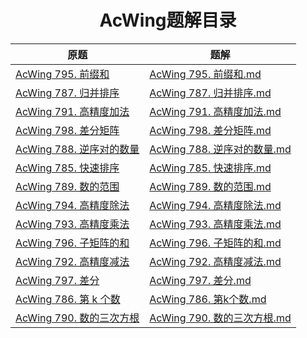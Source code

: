 
<div align="center">

# AcWing题解目录

| 原题 | 题解 |
| --- | --- |
| [AcWing 795. 前缀和](https://www.acwing.com/problem/content/797/) | [AcWing 795. 前缀和.md](<https://github.com/palp1tate/AcWing/blob/master/markdown/AcWing 795. 前缀和.md>) |
| [AcWing 787. 归并排序](https://www.acwing.com/problem/content/789/) | [AcWing 787. 归并排序.md](<https://github.com/palp1tate/AcWing/blob/master/markdown/AcWing 787. 归并排序.md>) |
| [AcWing 791. 高精度加法](https://www.acwing.com/problem/content/description/793/) | [AcWing 791. 高精度加法.md](<https://github.com/palp1tate/AcWing/blob/master/markdown/AcWing 791. 高精度加法.md>) |
| [AcWing 798. 差分矩阵](https://www.acwing.com/problem/content/800/) | [AcWing 798. 差分矩阵.md](<https://github.com/palp1tate/AcWing/blob/master/markdown/AcWing 798. 差分矩阵.md>) |
| [AcWing 788. 逆序对的数量](https://www.acwing.com/problem/content/description/790/) | [AcWing 788. 逆序对的数量.md](<https://github.com/palp1tate/AcWing/blob/master/markdown/AcWing 788. 逆序对的数量.md>) |
| [AcWing 785. 快速排序](https://www.acwing.com/problem/content/787/) | [AcWing 785. 快速排序.md](<https://github.com/palp1tate/AcWing/blob/master/markdown/AcWing 785. 快速排序.md>) |
| [AcWing 789. 数的范围](https://www.acwing.com/problem/content/791/) | [AcWing 789. 数的范围.md](<https://github.com/palp1tate/AcWing/blob/master/markdown/AcWing 789. 数的范围.md>) |
| [AcWing 794. 高精度除法](https://www.acwing.com/problem/content/796/) | [AcWing 794. 高精度除法.md](<https://github.com/palp1tate/AcWing/blob/master/markdown/AcWing 794. 高精度除法.md>) |
| [AcWing 793. 高精度乘法](https://www.acwing.com/problem/content/description/795/) | [AcWing 793. 高精度乘法.md](<https://github.com/palp1tate/AcWing/blob/master/markdown/AcWing 793. 高精度乘法.md>) |
| [AcWing 796. 子矩阵的和](https://www.acwing.com/problem/content/798/) | [AcWing 796. 子矩阵的和.md](<https://github.com/palp1tate/AcWing/blob/master/markdown/AcWing 796. 子矩阵的和.md>) |
| [AcWing 792. 高精度减法](https://www.acwing.com/problem/content/description/794/) | [AcWing 792. 高精度减法.md](<https://github.com/palp1tate/AcWing/blob/master/markdown/AcWing 792. 高精度减法.md>) |
| [AcWing 797. 差分](https://www.acwing.com/problem/content/799/) | [AcWing 797. 差分.md](<https://github.com/palp1tate/AcWing/blob/master/markdown/AcWing 797. 差分.md>) |
| [AcWing 786. 第 k 个数](https://www.acwing.com/problem/content/788/) | [AcWing 786. 第k个数.md](<https://github.com/palp1tate/AcWing/blob/master/markdown/AcWing 786. 第k个数.md>) |
| [AcWing 790. 数的三次方根](https://www.acwing.com/problem/content/792/) | [AcWing 790. 数的三次方根.md](<https://github.com/palp1tate/AcWing/blob/master/markdown/AcWing 790. 数的三次方根.md>) |
</div>